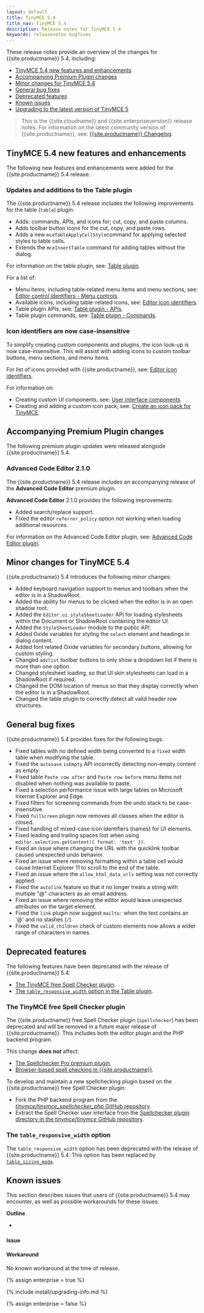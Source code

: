 ```yaml
---
layout: default
title: TinyMCE 5.4
title_nav: TinyMCE 5.4
description: Release notes for TinyMCE 5.4
keywords: releasenotes bugfixes
---
```


These release notes provide an overview of the changes for {{site.productname}} 5.4, including:

- [TinyMCE 5.4 new features and enhancements](#tinymce54newfeaturesandenhancements)
- [Accompanying Premium Plugin changes](#accompanyingpremiumpluginchanges)
- [Minor changes for TinyMCE 5.4](#minorchangesfortinymce54)
- [General bug fixes](#generalbugfixes)
- [Deprecated features](#deprecatedfeatures)
- [Known issues](#knownissues)
- [Upgrading to the latest version of TinyMCE 5](#upgradingtothelatestversionoftinymce5)

> This is the {{site.cloudname}} and {{site.enterpriseversion}} release notes. For information on the latest community version of {{site.productname}}, see: [{{site.productname}} Changelog]({{site.baseurl}}/changelog/).

## TinyMCE 5.4 new features and enhancements

The following new features and enhancements were added for the {{site.productname}} 5.4 release.

### Updates and additions to the Table plugin

The {{site.productname}} 5.4 release includes the following improvements for the table (`table`) plugin:

- Adds: commands, APIs, and icons for; cut, copy, and paste columns.
- Adds toolbar button icons for the cut, copy, and paste rows.
- Adds a new `mceTableApplyCellStyle`command for applying selected styles to table cells.
- Extends the `mceInsertTable` command for adding tables without the dialog.

For information on the table plugin, see: [Table plugin]({{site.baseurl}}/plugins/table/).

For a list of:

- Menu items, including table-related menu items and menu sections, see: [Editor control identifiers - Menu controls]({{site.baseurl}}/advanced/editor-control-identifiers/#menucontrols).
- Available icons, including table-related icons, see: [Editor icon identifiers]({{site.baseurl}}/advanced/editor-icon-identifiers/).
- Table plugin APIs, see: [Table plugin - APIs]({{site.baseurl}}/plugins/table/#api).
- Table plugin commands, see: [Table plugin - Commands]({{site.baseurl}}/plugins/table/#commands).

### Icon identifiers are now case-insensitive

To simplify creating custom components and plugins, the icon look-up is now case-insensitive. This will assist with adding icons to custom toolbar buttons, menu sections, and menu items.

For list of icons provided with {{site.productname}}, see: [Editor icon identifiers]({{site.baseurl}}/advanced/editor-icon-identifiers/).

For information on:

- Creating custom UI components, see: [User interface components]({{site.baseurl}}/ui-components/).
- Creating and adding a custom icon pack, see: [Create an icon pack for TinyMCE]({{site.baseurl}}/advanced/creating-an-icon-pack/).

## Accompanying Premium Plugin changes

The following premium plugin updates were released alongside {{site.productname}} 5.4.

### Advanced Code Editor 2.1.0

The {{site.productname}} 5.4 release includes an accompanying release of the **Advanced Code Editor** premium plugin.

**Advanced Code Editor** 2.1.0 provides the following improvements:

- Added search/replace support.
- Fixed the editor `referrer_policy` option not working when loading additional resources.

For information on the Advanced Code Editor plugin, see: [Advanced Code Editor plugin]({{site.baseurl}}/plugins/advcode/).

## Minor changes for TinyMCE 5.4

{{site.productname}} 5.4 introduces the following minor changes:

* Added keyboard navigation support to menus and toolbars when the editor is in a ShadowRoot.
* Added the ability for menus to be clicked when the editor is in an open shadow root.
* Added the `Editor.ui.styleSheetLoader` API for loading stylesheets within the Document or ShadowRoot containing the editor UI.
* Added the `StyleSheetLoader` module to the public API.
* Added Oxide variables for styling the `select` element and headings in dialog content.
* Added font related Oxide variables for secondary buttons, allowing for custom styling.
* Changed `advlist` toolbar buttons to only show a dropdown list if there is more than one option.
* Changed stylesheet loading, so that UI skin stylesheets can load in a ShadowRoot if required.
* Changed the DOM location of menus so that they display correctly when the editor is in a ShadowRoot.
* Changed the table plugin to correctly detect all valid header row structures.

## General bug fixes

{{site.productname}} 5.4 provides fixes for the following bugs:

* Fixed tables with no defined width being converted to a `fixed` width table when modifying the table.
* Fixed the `autosave` `isEmpty` API incorrectly detecting non-empty content as empty.
* Fixed table `Paste row after` and `Paste row before` menu items not disabled when nothing was available to paste.
* Fixed a selection performance issue with large tables on Microsoft Internet Explorer and Edge.
* Fixed filters for screening commands from the undo stack to be case-insensitive.
* Fixed `fullscreen` plugin now removes all classes when the editor is closed.
* Fixed handling of mixed-case icon identifiers (names) for UI elements.
* Fixed leading and trailing spaces lost when using `editor.selection.getContent({ format: 'text' })`.
* Fixed an issue where changing the URL with the quicklink toolbar caused unexpected undo behavior.
* Fixed an issue where removing formatting within a table cell would cause Internet Explorer 11 to scroll to the end of the table.
* Fixed an issue where the `allow_html_data_urls` setting was not correctly applied.
* Fixed the `autolink` feature so that it no longer treats a string with multiple "@" characters as an email address.
* Fixed an issue where removing the editor would leave unexpected attributes on the target element.
* Fixed the `link` plugin now suggest `mailto:` when the text contains an '@' and no slashes (`/`).
* Fixed the `valid_children` check of custom elements now allows a wider range of characters in names.

## Deprecated features

The following features have been deprecated with the release of {{site.productname}} 5.4:

- [The TinyMCE free Spell Checker plugin](#thetinymcefreespellcheckerplugin).
- [The `table_responsive_width` option in the Table plugin](#thetable_responsive_widthoption).

### The TinyMCE free Spell Checker plugin

The {{site.productname}} free Spell Checker plugin (`spellchecker`) has been deprecated and will be removed in a future major release of {{site.productname}}. This includes both the editor plugin and the PHP backend program.

This change **_does not_** affect:

- [The Spellchecker Pro premium plugin]({{site.baseurl}}/plugins/tinymcespellchecker/).
- [Browser-based spell checking in {{site.productname}}]({{site.baseurl}}/general-configuration-guide/spell-checking/#browser-basedspellchecking).

To develop and maintain a new spellchecking plugin based on the {{site.productname}} free Spell Checker plugin:

- Fork the PHP backend program from the [_tinymce/tinymce_spellchecker_php_ GitHub repository](https://github.com/tinymce/tinymce_spellchecker_php).
- Extract the Spell Checker user interface from the [Spellchecker plugin directory in the _tinymce/tinymce_ GitHub repository](https://github.com/tinymce/tinymce/tree/develop/modules/tinymce/src/plugins/spellchecker).

### The `table_responsive_width` option

The `table_responsive_width` option has been deprecated with the release of {{site.productname}} 5.4. This option has been replaced by [`table_sizing_mode`]({{site.baseurl}}/plugins/table/#table_sizing_mode).

## Known issues

This section describes issues that users of {{site.productname}} 5.4 may encounter, as well as possible workarounds for these issues.

**Outline**

* []()

###

#### Issue

#### Workaround

No known workaround at the time of release.

{% assign enterprise = true %}

{% include install/upgrading-info.md %}

{% assign enterprise = false %}
